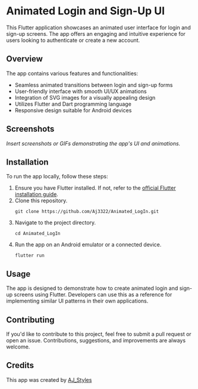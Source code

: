 # Animated Login and Sign-Up UI

This Flutter application showcases an animated user interface for login and sign-up screens. The app offers an engaging and intuitive experience for users looking to authenticate or create a new account.

## Overview

The app contains various features and functionalities:

- Seamless animated transitions between login and sign-up forms
- User-friendly interface with smooth UI/UX animations
- Integration of SVG images for a visually appealing design
- Utilizes Flutter and Dart programming language
- Responsive design suitable for Android devices

## Screenshots

_Insert screenshots or GIFs demonstrating the app's UI and animations._

## Installation

To run the app locally, follow these steps:

1. Ensure you have Flutter installed. If not, refer to the [official Flutter installation guide](https://flutter.dev/docs/get-started/install).
2. Clone this repository.
    ```
    git clone https://github.com/Aj3322/Animated_LogIn.git
    ```
3. Navigate to the project directory.
    ```
    cd Animated_LogIn
    ```
4. Run the app on an Android emulator or a connected device.
    ```
    flutter run
    ```

## Usage

The app is designed to demonstrate how to create animated login and sign-up screens using Flutter. Developers can use this as a reference for implementing similar UI patterns in their own applications.

## Contributing

If you'd like to contribute to this project, feel free to submit a pull request or open an issue. Contributions, suggestions, and improvements are always welcome.

## Credits

This app was created by [AJ_Styles](https://github.com/Aj3322)
